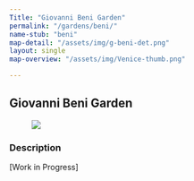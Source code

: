 ```yaml
---
Title: "Giovanni Beni Garden"
permalink: "/gardens/beni/"
name-stub: "beni"
map-detail: "/assets/img/g-beni-det.png"
layout: single
map-overview: "/assets/img/Venice-thumb.png"

---
```


## Giovanni Beni Garden

<figure><img src="{{ page.map-detail | relative_url }}" class="img-ctr" align="center"/></figure>

### Description

\[Work in Progress\]
